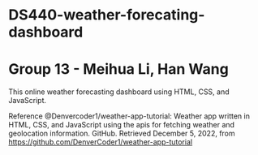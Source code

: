 # DS440-weather-forecating-dashboard
# Group 13 - Meihua Li, Han Wang

This online weather forecasting dashboard using HTML, CSS, and JavaScript.

Reference @Denvercoder1/weather-app-tutorial: Weather app written in HTML, CSS, and JavaScript using the apis for fetching weather and geolocation information. GitHub. Retrieved December 5, 2022, from https://github.com/DenverCoder1/weather-app-tutorial 
